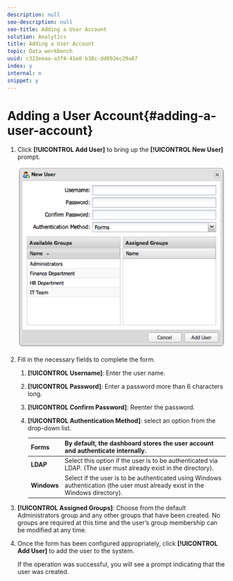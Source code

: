 ```yaml
---
description: null
seo-description: null
seo-title: Adding a User Account
solution: Analytics
title: Adding a User Account
topic: Data workbench
uuid: c322eeaa-a3f4-41e8-b38c-dd892ec29a87
index: y
internal: n
snippet: y
---
```


# Adding a User Account{#adding-a-user-account}

1. Click **[!UICONTROL Add User]** to bring up the **[!UICONTROL New User]** prompt.

   ![](assets/add_user_account.png)

1. Fill in the necessary fields to complete the form.
   1. **[!UICONTROL Username]**: Enter the user name.
   1. **[!UICONTROL Password]**: Enter a password more than 6 characters long.
   1. **[!UICONTROL Confirm Password]**: Reenter the password.
   1. **[!UICONTROL Authentication Method]**: select an option from the drop-down list.

       | **Forms** | By default, the dashboard stores the user account and authenticate internally. |
       |---|---|
       | **LDAP** | Select this option if the user is to be authenticated via LDAP. (The user must already exist in the directory). |
       | **Windows** | Select if the user is to be authenticated using Windows authentication (the user must already exist in the Windows directory). |

1. **[!UICONTROL Assigned Groups]**: Choose from the default Administrators group and any other groups that have been created. No groups are required at this time and the user’s group membership can be modified at any time.
1. Once the form has been configured appropriately, click **[!UICONTROL Add User]** to add the user to the system.

   If the operation was successful, you will see a prompt indicating that the user was created. 